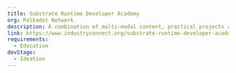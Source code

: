 ```yaml
---
title: Substrate Runtime Developer Academy
org: Polkadot Network
description: A combination of multi-modal content, practical projects and access to mentors and internship opportunities enables participants to program with Substrate and Polkadot at a professional level, and gain a community-recognized qualification.
link: https://www.industryconnect.org/substrate-runtime-developer-academy/
requirements:
  - Education
devStage:
  - Ideation
---
```

